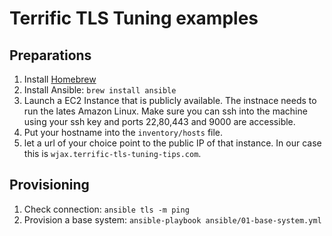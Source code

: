 # Terrific TLS Tuning examples


## Preparations

1. Install [Homebrew](http://brew.sh/) 
1. Install Ansible: `brew install ansible`
1. Launch a EC2 Instance that is publicly available. The instnace needs to run the lates
   Amazon Linux. Make sure you can ssh into the machine using your ssh key and ports 
   22,80,443 and 9000 are accessible.
1. Put your hostname into the `inventory/hosts` file.
1. let a url of your choice point to the public IP of that instance. In our case this 
   is `wjax.terrific-tls-tuning-tips.com`.


## Provisioning

1. Check connection: `ansible tls -m ping`
1. Provision a base system: `ansible-playbook ansible/01-base-system.yml`

